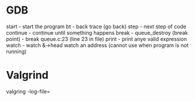 # GDB
start - start the program
bt - back trace (go back)
step - next step of code
continue - continue until something happens
break - queue_destroy (break point)
	- break queue.c:23 (line 23 in file)
print - print anye valid expression
watch -   watch &->head   watch an address (cannot use when program is not running)



# Valgrind
valgring -log-file=